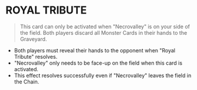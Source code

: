 # ROYAL TRIBUTE

> This card can only be activated when "Necrovalley" is on your side of the field. Both players discard all Monster Cards in their hands to the Graveyard.

*   Both players must reveal their hands to the opponent when "Royal Tribute" resolves.
*   "Necrovalley" only needs to be face-up on the field when this card is activated.
*   This effect resolves successfully even if "Necrovalley" leaves the field in the Chain.
